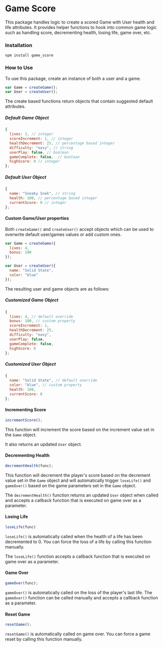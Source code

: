 # Game Score

This package handles logic to create a scored Game with User health and life attributes. It provides helper functions to hook into common game logic such as handling score, decrementing health, losing life, game over, etc.

### Installation
```
npm install game_score
```
### How to Use
To use this package, create an instance of both a user and a game.
```javascript
var Game = createGame();
var User = createUser();
```
The create based functions return objects that contain suggested default attributes.
##### Default Game Object
```javascript
{
  lives: 3, // integer
  scoreIncrement: 1, // integer
  healthDecrement: 25, // percentage based integer
  difficulty: "easy", // string
  userPlay: false, // boolean
  gameComplete: false,  // boolean
  highScore: 0 // integer
};
```

##### Default User Object
```javascript
{
  name: "Sneaky Snek", // string
  health: 100, // percentage based integer
  currentScore: 0 // integer
};
```

#### Custom Game/User properties
Both `createGame()` and `createUser()` accept objects which can be used to overwrite default user/games values or add custom ones.
```javascript
var Game = createGame({
  lives: 4,
  bonus: 100
});

var User = createUser({
  name: "Solid State",
  color: "blue"
});
```

The resulting user and game objects are as follows:
##### Customized Game Object
```javascript
{
  lives: 4, // default override
  bonus: 100, // custom property
  scoreIncrement: 1,
  healthDecrement: 25,
  difficulty: "easy",
  userPlay: false,
  gameComplete: false,  
  highScore: 0
};
```
##### Customized User Object
```javascript
{
  name: "Solid State", // default override
  color: "blue", // custom property
  health: 100,
  currentScore: 0
};
```

#### Incrementing Score
```javascript
incrementScore();
```

This function will increment the score based on the increment value set in the `Game` object.

It also returns an updated `User` object.

#### Decrementing Health
```javascript
decrementHealth(func);
```

This function will decrement the player's score based on the decrement value set in the `Game` object and will automatically trigger `loseLife()` and `gameOver()` based on the game parameters set in the `Game` object.

The `decrementHealth()` function returns an updated `User` object when called and accepts a callback function that is executed on game over as a parameter.

#### Losing Life
```javascript
loseLife(func)
```
`loseLife()` is automatically called when the health of a life has been decremented to 0. You can force the loss of a life by calling this function manually.

The `loseLife()` function accepts a callback function that is executed on game over as a parameter.

#### Game Over
```javascript
gameOver(func);
```
`gameOver()` is automatically called on the loss of the player's last life. The `gameOver()` function can be called manually and accepts a callback function as a parameter.

#### Reset Game
```javascript
resetGame();
```
`resetGame()` is automatically called on game over. You can force a game reset by calling this function manually.
